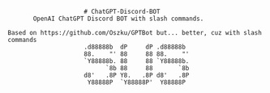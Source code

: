                          # ChatGPT-Discord-BOT
           OpenAI ChatGPT Discord BOT with slash commands.
```
Based on https://github.com/Oszku/GPTBot but... better, cuz with slash commands
                     .d88888b  dP     dP .d88888b  
                     88.    "' 88     88 88.    "' 
                     `Y88888b. 88     88 `Y88888b. 
                           `8b 88     88       `8b 
                     d8'   .8P Y8.   .8P d8'   .8P 
                      Y88888P  `Y88888P'  Y88888P  
```
